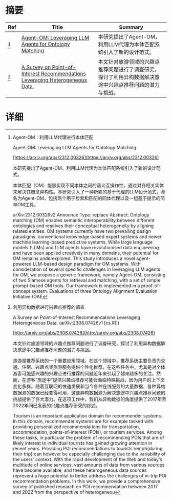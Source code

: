 # 摘要

| Ref | Title | Summary |
| --- | --- | --- |
| [^1] | [Agent-OM: Leveraging LLM Agents for Ontology Matching](https://arxiv.org/abs/2312.00326) | 本研究提出了Agent-OM，利用LLM代理为本体匹配系统引入了新的设计范式。 |
| [^2] | [A Survey on Point-of-Interest Recommendations Leveraging Heterogeneous Data.](http://arxiv.org/abs/2308.07426) | 本文针对旅游领域的兴趣点推荐问题进行了调查研究，探讨了利用异构数据解决旅途中兴趣点推荐问题的潜力与挑战。 |

# 详细

[^1]: Agent-OM：利用LLM代理进行本体匹配

    Agent-OM: Leveraging LLM Agents for Ontology Matching

    [https://arxiv.org/abs/2312.00326](https://arxiv.org/abs/2312.00326)

    本研究提出了Agent-OM，利用LLM代理为本体匹配系统引入了新的设计范式。

    

    本体匹配（OM）能够实现不同本体之间的语义互操作性，通过对齐相关实体来解决其概念异构性。本研究引入了一种新颖的基于代理的LLM设计范式，命名为Agent-OM，包括两个用于检索和匹配的同体代理以及一组基于提示的简单OM工具。

    arXiv:2312.00326v2 Announce Type: replace  Abstract: Ontology matching (OM) enables semantic interoperability between different ontologies and resolves their conceptual heterogeneity by aligning related entities. OM systems currently have two prevailing design paradigms: conventional knowledge-based expert systems and newer machine learning-based predictive systems. While large language models (LLMs) and LLM agents have revolutionised data engineering and have been applied creatively in many domains, their potential for OM remains underexplored. This study introduces a novel agent-powered LLM-based design paradigm for OM systems. With consideration of several specific challenges in leveraging LLM agents for OM, we propose a generic framework, namely Agent-OM, consisting of two Siamese agents for retrieval and matching, with a set of simple prompt-based OM tools. Our framework is implemented in a proof-of-concept system. Evaluations of three Ontology Alignment Evaluation Initiative (OAE
    
[^2]: 利用异构数据进行兴趣点推荐的调查

    A Survey on Point-of-Interest Recommendations Leveraging Heterogeneous Data. (arXiv:2308.07426v1 [cs.IR])

    [http://arxiv.org/abs/2308.07426](http://arxiv.org/abs/2308.07426)

    本文针对旅游领域的兴趣点推荐问题进行了调查研究，探讨了利用异构数据解决旅途中兴趣点推荐问题的潜力与挑战。

    

    旅游是推荐系统的一个重要应用领域。在这个领域中，推荐系统主要负责为交通、住宿、兴趣点或旅游服务提供个性化推荐。在这些任务中，尤其是对个体游客可能感兴趣的兴趣点进行推荐的问题近年来引起了越来越多的关注。然而，在游客“旅途中”提供兴趣点推荐可能会面临特殊挑战，因为用户的上下文变化多样。随着互联网的快速发展和当今各种在线服务的大量数据，各种异构数据源的数据已经变得可用，这些异构数据源为解决旅途中兴趣点推荐问题的挑战提供了巨大潜力。在这项工作中，我们从异构数据的角度提供了2017年至2022年间已发表的兴趣点推荐研究的综述。

    Tourism is an important application domain for recommender systems. In this domain, recommender systems are for example tasked with providing personalized recommendations for transportation, accommodation, points-of-interest (POIs), or tourism services. Among these tasks, in particular the problem of recommending POIs that are of likely interest to individual tourists has gained growing attention in recent years. Providing POI recommendations to tourists \emph{during their trip} can however be especially challenging due to the variability of the users' context. With the rapid development of the Web and today's multitude of online services, vast amounts of data from various sources have become available, and these heterogeneous data sources represent a huge potential to better address the challenges of in-trip POI recommendation problems. In this work, we provide a comprehensive survey of published research on POI recommendation between 2017 and 2022 from the perspective of heterogeneou
    

